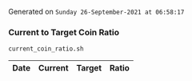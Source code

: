 Generated on `Sunday 26-September-2021 at 06:58:17`

### Current to Target Coin Ratio
`current_coin_ratio.sh`

Date|Current|Target|Ratio
---|---|---|---
